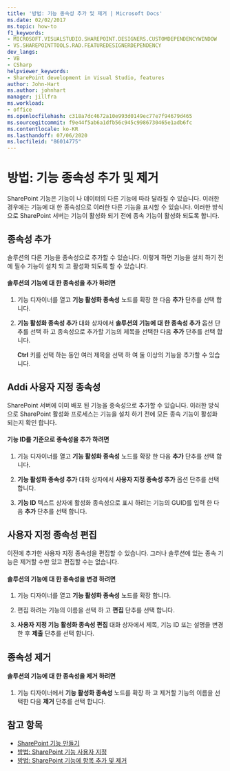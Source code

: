 ```yaml
---
title: '방법: 기능 종속성 추가 및 제거 | Microsoft Docs'
ms.date: 02/02/2017
ms.topic: how-to
f1_keywords:
- MICROSOFT.VISUALSTUDIO.SHAREPOINT.DESIGNERS.CUSTOMDEPENDENCYWINDOW
- VS.SHAREPOINTTOOLS.RAD.FEATUREDESIGNERDEPENDENCY
dev_langs:
- VB
- CSharp
helpviewer_keywords:
- SharePoint development in Visual Studio, features
author: John-Hart
ms.author: johnhart
manager: jillfra
ms.workload:
- office
ms.openlocfilehash: c318a7dc4672a10e993d0149ec77e7f94679d465
ms.sourcegitcommit: f9e44f5ab6a1dfb56c945c9986730465e1adb6fc
ms.contentlocale: ko-KR
ms.lasthandoff: 07/06/2020
ms.locfileid: "86014775"
---
```

# <a name="how-to-add-and-remove-feature-dependencies"></a>방법: 기능 종속성 추가 및 제거
  SharePoint 기능은 기능이 나 데이터의 다른 기능에 따라 달라질 수 있습니다. 이러한 경우에는 기능에 대 한 종속성으로 이러한 다른 기능을 표시할 수 있습니다. 이러한 방식으로 SharePoint 서버는 기능이 활성화 되기 전에 종속 기능이 활성화 되도록 합니다.

## <a name="add-dependencies"></a>종속성 추가
 솔루션의 다른 기능을 종속성으로 추가할 수 있습니다. 이렇게 하면 기능을 설치 하기 전에 필수 기능이 설치 되 고 활성화 되도록 할 수 있습니다.

#### <a name="to-add-a-dependency-on-a-feature-in-the-solution"></a>솔루션의 기능에 대 한 종속성을 추가 하려면

1. 기능 디자이너를 열고 **기능 활성화 종속성** 노드를 확장 한 다음 **추가** 단추를 선택 합니다.

2. **기능 활성화 종속성 추가** 대화 상자에서 **솔루션의 기능에 대 한 종속성 추가** 옵션 단추를 선택 하 고 종속성으로 추가할 기능의 제목을 선택한 다음 **추가** 단추를 선택 합니다.

     **Ctrl** 키를 선택 하는 동안 여러 제목을 선택 하 여 둘 이상의 기능을 추가할 수 있습니다.

## <a name="addi-custom-dependencies"></a>Addi 사용자 지정 종속성
 SharePoint 서버에 이미 배포 된 기능을 종속성으로 추가할 수 있습니다. 이러한 방식으로 SharePoint 활성화 프로세스는 기능을 설치 하기 전에 모든 종속 기능이 활성화 되는지 확인 합니다.

#### <a name="to-add-a-dependency-by-the-feature-id"></a>기능 ID를 기준으로 종속성을 추가 하려면

1. 기능 디자이너를 열고 **기능 활성화 종속성** 노드를 확장 한 다음 **추가** 단추를 선택 합니다.

2. **기능 활성화 종속성 추가** 대화 상자에서 **사용자 지정 종속성 추가** 옵션 단추를 선택 합니다.

3. **기능 ID** 텍스트 상자에 활성화 종속성으로 표시 하려는 기능의 GUID를 입력 한 다음 **추가** 단추를 선택 합니다.

## <a name="edit-custom-dependencies"></a>사용자 지정 종속성 편집
 이전에 추가한 사용자 지정 종속성을 편집할 수 있습니다. 그러나 솔루션에 있는 종속 기능은 제거할 수만 있고 편집할 수는 없습니다.

#### <a name="to-change-a-dependency-on-a-feature-in-the-solution"></a>솔루션의 기능에 대 한 종속성을 변경 하려면

1. 기능 디자이너를 열고 **기능 활성화 종속성** 노드를 확장 합니다.

2. 편집 하려는 기능의 이름을 선택 하 고 **편집** 단추를 선택 합니다.

3. **사용자 지정 기능 활성화 종속성 편집** 대화 상자에서 제목, 기능 ID 또는 설명을 변경한 후 **제출** 단추를 선택 합니다.

## <a name="remove-dependencies"></a>종속성 제거

#### <a name="to-remove-a-dependency-on-a-feature-in-the-solution"></a>솔루션의 기능에 대 한 종속성을 제거 하려면

1. 기능 디자이너에서 **기능 활성화 종속성** 노드를 확장 하 고 제거할 기능의 이름을 선택한 다음 **제거** 단추를 선택 합니다.

## <a name="see-also"></a>참고 항목
- [SharePoint 기능 만들기](../sharepoint/creating-sharepoint-features.md)
- [방법: SharePoint 기능 사용자 지정](../sharepoint/how-to-customize-a-sharepoint-feature.md)
- [방법: SharePoint 기능에 항목 추가 및 제거](../sharepoint/how-to-add-and-remove-items-to-sharepoint-features.md)
